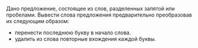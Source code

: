 Дано предложение, состоящее из слов, разделенных запятой или пробелами. Вывести слова предложения предварительно преобразовав их следующим образом: 
 - перенести последнюю букву в начало слова.
 - удалить из слова повторные вхождения каждой буквы.
